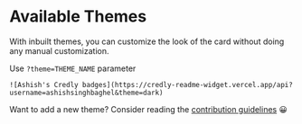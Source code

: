 # Available Themes

With inbuilt themes, you can customize the look of the card without doing any manual customization.

Use `?theme=THEME_NAME` parameter 

```
![Ashish's Credly badges](https://credly-readme-widget.vercel.app/api?username=ashishsinghbaghel&theme=dark)
```

[add-theme]: https://github.com/mechdeveloper/credly-readme-widget/edit/master/themes/index.js

Want to add a new theme? Consider reading the [contribution guidelines](../CONTRIBUTING.md#themes-contribution) 😀